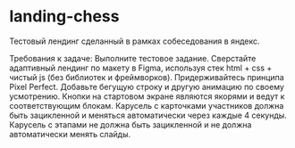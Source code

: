 # landing-chess

Тестовый лендинг сделанный в рамках собеседования в яндекс.

Требования к задаче: Выполните тестовое задание. Сверстайте адаптивный лендинг по макету в Figma, используя стек html + css + чистый js (без библиотек и фреймворков). Придерживайтесь принципа Pixel Perfect. Добавьте бегущую строку и другую анимацию по своему усмотрению. Кнопки на стартовом экране являются якорями и ведут к соответствующим блокам. Карусель с карточками участников должна быть зацикленной и меняться автоматически через каждые 4 секунды. Карусель с этапами не должна быть зацикленной и не должна автоматически менять слайды.